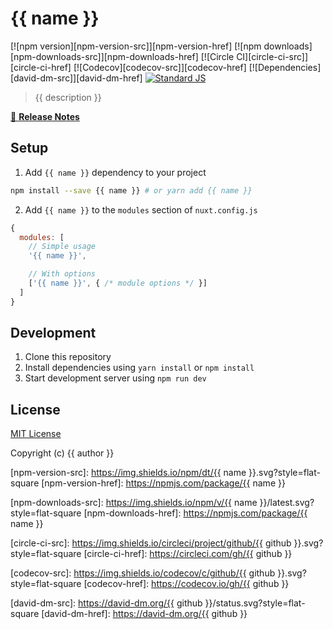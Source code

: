 # {{ name }}

[![npm version][npm-version-src]][npm-version-href]
[![npm downloads][npm-downloads-src]][npm-downloads-href]
[![Circle CI][circle-ci-src]][circle-ci-href]
[![Codecov][codecov-src]][codecov-href]
[![Dependencies][david-dm-src]][david-dm-href]
[![Standard JS][standard-js-src]][standard-js-href]

> {{ description }}

[📖 **Release Notes**](./CHANGELOG.md)

## Setup

1. Add `{{ name }}` dependency to your project

```bash
npm install --save {{ name }} # or yarn add {{ name }}
```

2. Add `{{ name }}` to the `modules` section of `nuxt.config.js`

```js
{
  modules: [
    // Simple usage
    '{{ name }}',

    // With options
    ['{{ name }}', { /* module options */ }]
  ]
}
```

## Development

1. Clone this repository
2. Install dependencies using `yarn install` or `npm install`
3. Start development server using `npm run dev`

## License

[MIT License](./LICENSE)

Copyright (c) {{ author }}

<!-- Badges -->
[npm-version-src]: https://img.shields.io/npm/dt/{{ name }}.svg?style=flat-square
[npm-version-href]: https://npmjs.com/package/{{ name }}

[npm-downloads-src]: https://img.shields.io/npm/v/{{ name }}/latest.svg?style=flat-square
[npm-downloads-href]: https://npmjs.com/package/{{ name }}

[circle-ci-src]: https://img.shields.io/circleci/project/github/{{ github }}.svg?style=flat-square
[circle-ci-href]: https://circleci.com/gh/{{ github }}

[codecov-src]: https://img.shields.io/codecov/c/github/{{ github }}.svg?style=flat-square
[codecov-href]: https://codecov.io/gh/{{ github }}

[david-dm-src]: https://david-dm.org/{{ github }}/status.svg?style=flat-square
[david-dm-href]: https://david-dm.org/{{ github }}

[standard-js-src]: https://img.shields.io/badge/code_style-standard-brightgreen.svg?style=flat-square
[standard-js-href]: https://standardjs.com
